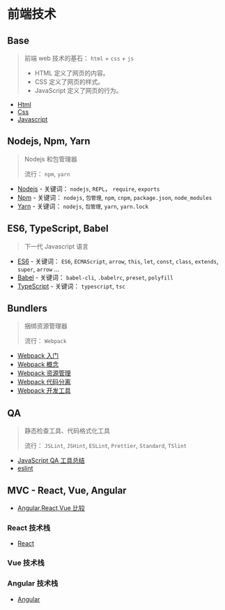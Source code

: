 # 前端技术

## Base

> 前端 web 技术的基石： `html` + `css` + `js`
>
> - HTML 定义了网页的内容。
> - CSS 定义了网页的样式。
> - JavaScript 定义了网页的行为。

- [Html](base/html.md)
- [Css](base/css.md)
- [Javascript](base/js.md)

## Nodejs, Npm, Yarn

> Nodejs 和包管理器
>
> 流行： `npm`, `yarn`

- [Nodejs](nodejs/nodejs.md) - 关键词： `nodejs`, `REPL`， `require`, `exports`
- [Npm](nodejs/npm.md) - 关键词： `nodejs`, `包管理`, `npm`, `cnpm`, `package.json`, `node_modules`
- [Yarn](nodejs/yarn.md) - 关键词： `nodejs`, `包管理`, `yarn`, `yarn.lock`

## ES6, TypeScript, Babel

> 下一代 Javascript 语言

- [ES6](es6/ES6.md) - 关键词： `ES6`, `ECMAScript`, `arrow`, `this`, `let`, `const`, `class`, `extends`, `super`, `arrow` ...
- [Babel](es6/babel.md) - 关键词： `babel-cli`, `.babelrc`, `preset`, `polyfill`
- [TypeScript](es6/typescript.md) - 关键词： `typescript`, `tsc`

## Bundlers

> 捆绑资源管理器
>
> 流行： `Webpack`

- [Webpack 入门](webpack/webpack.md)
- [Webpack 概念](webpack/concept.md)
- [Webpack 资源管理](webpack/asset-management.md)
- [Webpack 代码分离](webpack/code-splitting.md)
- [Webpack 开发工具](webpack/development.md)

## QA

> 静态检查工具、代码格式化工具
>
> 流行： `JSLint`, `JSHint`, `ESLint`, `Prettier`, `Standard`, `TSlint`

- [JavaScript QA 工具总结](qa/qa-summary.md)
- [eslint](qa/eslint.md)

## MVC - React, Vue, Angular

- [Angular,React,Vue 比较](mvc/Angular,React,Vue比较.md)

### React 技术栈

- [React](mvc/react/react.md)

### Vue 技术栈

### Angular 技术栈

- [Angular](mvc/angular/angular.md)
